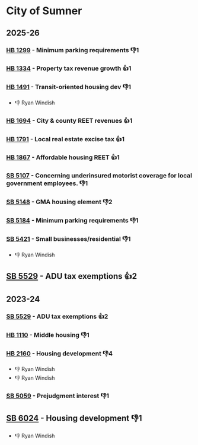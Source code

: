 # City of Sumner
## 2025-26

### [HB 1299](/bill/2025-26/hb/1299/) - Minimum parking requirements  👎1 

### [HB 1334](/bill/2025-26/hb/1334/) - Property tax revenue growth 👍1  

### [HB 1491](/bill/2025-26/hb/1491/) - Transit-oriented housing dev  👎1 
* 👎 Ryan Windish

### [HB 1694](/bill/2025-26/hb/1694/) - City & county REET revenues 👍1  

### [HB 1791](/bill/2025-26/hb/1791/) - Local real estate excise tax 👍1  

### [HB 1867](/bill/2025-26/hb/1867/) - Affordable housing REET 👍1  

### [SB 5107](/bill/2025-26/sb/5107/) - Concerning underinsured motorist coverage for local government employees.  👎1 

### [SB 5148](/bill/2025-26/sb/5148/) - GMA housing element  👎2 

### [SB 5184](/bill/2025-26/sb/5184/) - Minimum parking requirements  👎1 

### [SB 5421](/bill/2025-26/sb/5421/) - Small businesses/residential  👎1 
* 👎 Ryan Windish

## [SB 5529](/bill/2025-26/sb/5529/) - ADU tax exemptions 👍2  

## 2023-24

### [SB 5529](/bill/2023-24/sb/5529/) - ADU tax exemptions 👍2  

### [HB 1110](/bill/2023-24/hb/1110/) - Middle housing  👎1 

### [HB 2160](/bill/2023-24/hb/2160/) - Housing development  👎4 
* 👎 Ryan Windish
* 👎 Ryan Windish

### [SB 5059](/bill/2023-24/sb/5059/) - Prejudgment interest  👎1 

## [SB 6024](/bill/2023-24/sb/6024/) - Housing development  👎1 
* 👎 Ryan Windish
